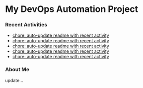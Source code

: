 # My DevOps Automation Project

### Recent Activities
<!-- activity:START -->
- [chore: auto-update readme with recent activity](https://github.com/kaigiii/mybowling-app/commit/6dace2bedb2df84e68f6e696ded5ad9ff5bbb95b)
- [chore: auto-update readme with recent activity](https://github.com/kaigiii/mybowling-app/commit/70b23c1fdf5a62d59c8767bff448014982f73365)
- [chore: auto-update readme with recent activity](https://github.com/kaigiii/mybowling-app/commit/321fd19f0662e41225763fdab4892379fab282ba)
- [chore: auto-update readme with recent activity](https://github.com/kaigiii/mybowling-app/commit/7589145cf4f79eb264eac0cf477fca029a5637e6)
- [chore: auto-update readme with recent activity](https://github.com/kaigiii/mybowling-app/commit/1c70b48253abd3d4aea73caacaf74f866d355e37)
<!-- activity:END -->

### About Me
<!-- MYLINKS:START -->
<!-- MYLINKS:END -->

update...

